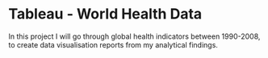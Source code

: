 # Tableau - World Health Data
In this project I will go through global health indicators between 1990-2008, to create data visualisation reports from my analytical findings.
